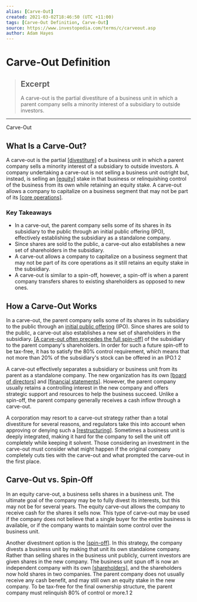 ```yaml
---
alias: [Carve-Out]
created: 2021-03-02T18:46:50 (UTC +11:00)
tags: [Carve-Out Definition, Carve-Out]
source: https://www.investopedia.com/terms/c/carveout.asp
author: Adam Hayes
---
```


# Carve-Out Definition

> ## Excerpt
> A carve-out is the partial divestiture of a business unit in which a parent company sells a minority interest of a subsidiary to outside investors.

---

Carve-Out
## What Is a Carve-Out?

A carve-out is the partial [[divestiture]](https://www.investopedia.com/terms/d/divestiture.asp) of a business unit in which a parent company sells a minority interest of a subsidiary to outside investors. A company undertaking a carve-out is not selling a business unit outright but, instead, is selling an [[equity]](https://www.investopedia.com/terms/e/equity.asp) stake in that business or relinquishing control of the business from its own while retaining an equity stake. A carve-out allows a company to capitalize on a business segment that may not be part of its [[core operations]](https://www.investopedia.com/terms/c/coreearnings.asp).

### Key Takeaways

-   In a carve-out, the parent company sells some of its shares in its subsidiary to the public through an initial public offering (IPO), effectively establishing the subsidiary as a standalone company.
-   Since shares are sold to the public, a carve-out also establishes a new set of shareholders in the subsidiary.
-   A carve-out allows a company to capitalize on a business segment that may not be part of its core operations as it still retains an equity stake in the subsidiary.
-   A carve-out is similar to a spin-off, however, a spin-off is when a parent company transfers shares to existing shareholders as opposed to new ones.

## How a Carve-Out Works

In a carve-out, the parent company sells some of its shares in its subsidiary to the public through an [initial public offering](https://www.investopedia.com/terms/i/ipo.asp) (IPO). Since shares are sold to the public, a carve-out also establishes a new set of shareholders in the subsidiary. [[A carve-out often precedes the full spin-off]](https://www.investopedia.com/articles/investing/090715/comparing-spinoffs-splitoffs-and-carveouts.asp) of the subsidiary to the parent company's shareholders. In order for such a future spin-off to be tax-free, it has to satisfy the 80% control requirement, which means that not more than 20% of the subsidiary's stock can be offered in an IPO.1 2

A carve-out effectively separates a subsidiary or business unit from its parent as a standalone company. The new organization has its own [[board of directors]](https://www.investopedia.com/terms/b/boardofdirectors.asp) and [[financial statements]](https://www.investopedia.com/terms/f/financial-statements.asp). However, the parent company usually retains a controlling interest in the new company and offers strategic support and resources to help the business succeed. Unlike a spin-off, the parent company generally receives a cash inflow through a carve-out.

A corporation may resort to a carve-out strategy rather than a total divestiture for several reasons, and regulators take this into account when approving or denying such a [[restructuring]](https://www.investopedia.com/terms/r/restructuring.asp). Sometimes a business unit is deeply integrated, making it hard for the company to sell the unit off completely while keeping it solvent. Those considering an investment in the carve-out must consider what might happen if the original company completely cuts ties with the carve-out and what prompted the carve-out in the first place.

## Carve-Out vs. Spin-Off

In an equity carve-out, a business sells shares in a business unit. The ultimate goal of the company may be to fully divest its interests, but this may not be for several years. The equity carve-out allows the company to receive cash for the shares it sells now. This type of carve-out may be used if the company does not believe that a single buyer for the entire business is available, or if the company wants to maintain some control over the business unit.

Another divestment option is the [[spin-off]](https://www.investopedia.com/terms/s/spinoff.asp). In this strategy, the company divests a business unit by making that unit its own standalone company. Rather than selling shares in the business unit publicly, current investors are given shares in the new company. The business unit spun off is now an independent company with its own [[shareholders]](https://www.investopedia.com/terms/s/shareholder.asp), and the shareholders now hold shares in two companies. The parent company does not usually receive any cash benefit, and may still own an equity stake in the new company. To be tax-free for the final ownership structure, the parent company must relinquish 80% of control or more.1 2
